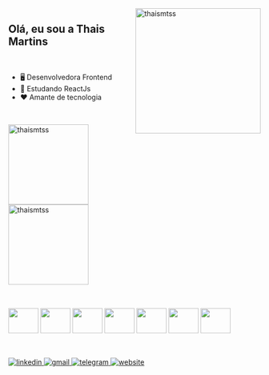 <img align="right" width="250px"  alt="thaismtss" src="https://i.ibb.co/DkMBF6g/octocat-1683677671824.png" />

## Olá, eu sou a Thais Martins
<br/>

- 🖥️ Desenvolvedora Frontend
- 📖 Estudando ReactJs
- ❤️ Amante de tecnologia
##

<br/>
<div>
  <img height="160em" alt="thaismtss" src="https://github-readme-stats.vercel.app/api?username=thaismtss&show_icons=true&theme=dracula"/>
  <img height="160em" alt="thaismtss" src="https://github-readme-stats.vercel.app/api/top-langs/?username=thaismtss&layout=compact&theme=dracula" />
</div>

##

<div>
  <br/>
  <img height="50" width="60" src="https://cdn.jsdelivr.net/gh/devicons/devicon/icons/javascript/javascript-original.svg" />
  <img height="50" width="60" src="https://cdn.jsdelivr.net/gh/devicons/devicon/icons/typescript/typescript-original.svg" />
  <img height="50" width="60" src="https://cdn.jsdelivr.net/gh/devicons/devicon/icons/html5/html5-original.svg" />
  <img height="50" width="60" src="https://cdn.jsdelivr.net/gh/devicons/devicon/icons/vuejs/vuejs-original.svg" />
  <img height="50" width="60" src="https://cdn.jsdelivr.net/gh/devicons/devicon/icons/react/react-original.svg" />
  <img height="50" width="60" src="https://cdn.jsdelivr.net/gh/devicons/devicon/icons/figma/figma-original.svg" />
  <img height="50" width="60" src="https://cdn.jsdelivr.net/gh/devicons/devicon/icons/python/python-original.svg" />    
  <br/>
</div>

##

<br />
<div>
  <a href="https://www.linkedin.com/in/thais-martins-1b4692190/" target="_blank">
    <img src="https://img.shields.io/badge/LinkedIn-0077B5?style=for-the-badge&logo=linkedin&logoColor=white" alt="linkedin">
  </a>
  <a href="mailto:thaismartins1999@gmail.com" target="_blank">
    <img src="https://img.shields.io/badge/Gmail-D14836?style=for-the-badge&logo=gmail&logoColor=white" alt="gmail">
  </a>
  <a href="https://t.me/thaismtss" target="_blank">
    <img src="https://img.shields.io/badge/Telegram-2CA5E0?style=for-the-badge&logo=telegram&logoColor=white" alt="telegram">
  </a>
  <a href="https://portfolio-thaismtss.vercel.app/" target="_blank">
    <img src="https://img.shields.io/badge/website-000000?style=for-the-badge&logo=About.me&logoColor=white" alt="website">
  </a>
</div>
